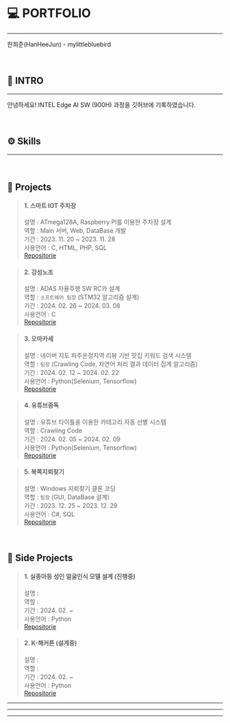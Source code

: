 # 💻 PORTFOLIO
---
한희준(HanHeeJun) - mylittlebluebird  

　
## 🙏 INTRO
---
안녕하세요!
INTEL Edge AI SW (900H) 과정을 깃허브에 기록하였습니다.  

　
## ⚙ Skills
---  

　
## 💼 Projects
> #### 1. 스마트 IOT 주차장 
> 설명 : ATmega128A, Raspberry PI를 이용한 주차장 설계  
> 역할 : Main 서버, Web, DataBase 개발  
> 기간 : 2023. 11. 20 ~ 2023. 11. 28  
> 사용언어 : C, HTML, PHP, SQL  
> [Repositorie](https://github.com/mylittlebluebird/iot_parking_system/)
>

> #### 2. 강성노조
> 설명 : ADAS 자율주행 SW RC카 설계  
> 역할 : `소프트웨어 팀장` (STM32 알고리즘 설계)  
> 기간 : 2024. 02. 26 ~ 2024. 03. 08  
> 사용언어 : C  
> [Repositorie](https://github.com/mylittlebluebird/iot_parking_system/)
>

> #### 3. 오마카세
> 설명 : 네이버 지도 파주운정지역 리뷰 기반 맛집 키워드 검색 시스템   
> 역할 : `팀장` (Crawling Code, 자연어 처리 결과 데이터 집계 알고리즘)   
> 기간 : 2024. 02. 12 ~ 2024. 02. 22  
> 사용언어 : Python(Selenium, Tensorflow)  
> [Repositorie](https://github.com/mylittlebluebird/omakase/)  
>

> #### 4. 유튜브중독
> 설명 : 유튜브 타이틀을 이용한 카테고리 자동 선별 시스템  
> 역할 : Crawling Code   
> 기간 : 2024. 02. 05 ~ 2024. 02. 09  
> 사용언어 : Python(Selenium, Tensorflow)  
> [Repositorie](https://github.com/mylittlebluebird/omakase/)  
>

> #### 5. 북쪽지뢰찾기
> 설명 : Windows 지뢰찾기 클론 코딩  
> 역할 : `팀장` (GUI, DataBase 설계)   
> 기간 : 2023. 12. 25 ~ 2023. 12. 29  
> 사용언어 : C#, SQL  
> [Repositorie](https://github.com/mylittlebluebird/omakase/)  
>

  

　  
## 📃 Side Projects
> #### 1. 실종아동 성인 얼굴인식 모델 설계 (진행중)
> 설명 :   
> 역할 :    
> 기간 : 2024. 02. ~  
> 사용언어 : Python   
> [Repositorie](https://github.com/mylittlebluebird/omakase/)  
>


> #### 2. K-해커톤 (설계중)
> 설명 :   
> 역할 :    
> 기간 : 2024. 02. ~  
> 사용언어 : Python   
> [Repositorie](https://github.com/mylittlebluebird/omakase/)  
>

---
---
---
